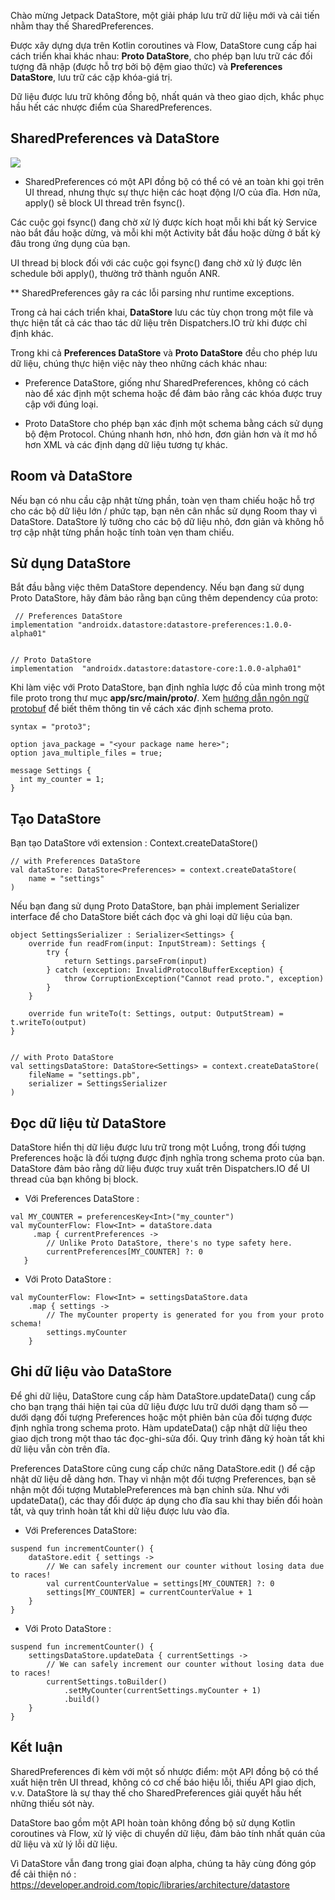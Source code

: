 Chào mừng Jetpack DataStore, một giải pháp lưu trữ dữ liệu mới và cải tiến nhằm thay thế SharedPreferences.

Được xây dựng dựa trên Kotlin coroutines và Flow, DataStore cung cấp hai cách triển khai khác nhau: **Proto DataStore**, cho phép bạn lưu trữ các đối tượng đã nhập (được hỗ trợ bởi bộ đệm giao thức) và **Preferences DataStore**, lưu trữ các cặp khóa-giá trị.

Dữ liệu được lưu trữ không đồng bộ, nhất quán và theo giao dịch, khắc phục hầu hết các nhược điểm của SharedPreferences.

## SharedPreferences và DataStore

![](https://images.viblo.asia/fc58319c-8ad9-4d7c-9eb0-16d8d99c2548.png)

* SharedPreferences có một API đồng bộ có thể có vẻ an toàn khi gọi trên UI thread, nhưng thực sự thực hiện các hoạt động I/O của đĩa. 
Hơn nữa, apply() sẽ block UI thread trên fsync().

Các cuộc gọi fsync() đang chờ xử lý được kích hoạt mỗi khi bất kỳ Service nào bắt đầu hoặc dừng, và mỗi khi một Activity bắt đầu hoặc dừng ở bất kỳ đâu trong ứng dụng của bạn.

UI thread bị block đối với các cuộc gọi fsync() đang chờ xử lý được lên schedule bởi apply(), thường trở thành nguồn ANR.

** SharedPreferences gây ra các lỗi parsing như runtime exceptions.

Trong cả hai cách triển khai, **DataStore** lưu các tùy chọn trong một file và thực hiện tất cả các thao tác dữ liệu trên Dispatchers.IO trừ khi được chỉ định khác.

Trong khi cả **Preferences DataStore** và **Proto DataStore** đều cho phép lưu dữ liệu, chúng thực hiện việc này theo những cách khác nhau:

- Preference DataStore, giống như SharedPreferences, không có cách nào để xác định một schema hoặc để đảm bảo rằng các khóa được truy cập với đúng loại.

- Proto DataStore cho phép bạn xác định một schema bằng cách sử dụng bộ đệm Protocol. 
Chúng nhanh hơn, nhỏ hơn, đơn giản hơn và ít mơ hồ hơn XML và các định dạng dữ liệu tương tự khác. 

## Room và DataStore

Nếu bạn có nhu cầu cập nhật từng phần, toàn vẹn tham chiếu hoặc hỗ trợ cho các bộ dữ liệu lớn / phức tạp, bạn nên cân nhắc sử dụng Room thay vì DataStore. 
DataStore lý tưởng cho các bộ dữ liệu nhỏ, đơn giản và không hỗ trợ cập nhật từng phần hoặc tính toàn vẹn tham chiếu.

## Sử dụng DataStore

Bắt đầu bằng việc thêm DataStore dependency.
Nếu bạn đang sử dụng Proto DataStore, hãy đảm bảo rằng bạn cũng thêm dependency của proto:
 
```
 // Preferences DataStore
implementation "androidx.datastore:datastore-preferences:1.0.0-alpha01"


// Proto DataStore
implementation  "androidx.datastore:datastore-core:1.0.0-alpha01"
```

Khi làm việc với Proto DataStore, bạn định nghĩa lược đồ của mình trong một file proto trong thư mục **app/src/main/proto/**. 
Xem [hướng dẫn ngôn ngữ protobuf](https://developers.google.com/protocol-buffers/docs/proto3) để biết thêm thông tin về cách xác định schema proto.

```
syntax = "proto3";

option java_package = "<your package name here>";
option java_multiple_files = true;

message Settings {
  int my_counter = 1;
}
```

## Tạo DataStore

Bạn tạo DataStore với extension :  Context.createDataStore()

```
// with Preferences DataStore
val dataStore: DataStore<Preferences> = context.createDataStore(
    name = "settings"
)
```

Nếu bạn đang sử dụng Proto DataStore, bạn phải implement Serializer interface để cho DataStore biết cách đọc và ghi loại dữ liệu của bạn.

```
object SettingsSerializer : Serializer<Settings> {
    override fun readFrom(input: InputStream): Settings {
        try {
            return Settings.parseFrom(input)
        } catch (exception: InvalidProtocolBufferException) {
            throw CorruptionException("Cannot read proto.", exception)
        }
    }

    override fun writeTo(t: Settings, output: OutputStream) = t.writeTo(output)
}


// with Proto DataStore
val settingsDataStore: DataStore<Settings> = context.createDataStore(
    fileName = "settings.pb",
    serializer = SettingsSerializer
)
```

## Đọc dữ liệu từ DataStore

DataStore hiển thị dữ liệu được lưu trữ trong một Luồng, trong đối tượng Preferences hoặc là đối tượng được định nghĩa trong schema proto của bạn. 
DataStore đảm bảo rằng dữ liệu được truy xuất trên Dispatchers.IO để UI thread của bạn không bị block.

- Với Preferences DataStore :

```
val MY_COUNTER = preferencesKey<Int>("my_counter")
val myCounterFlow: Flow<Int> = dataStore.data
     .map { currentPreferences ->
        // Unlike Proto DataStore, there's no type safety here.
        currentPreferences[MY_COUNTER] ?: 0   
   }
```

- Với Proto DataStore :

```
val myCounterFlow: Flow<Int> = settingsDataStore.data
    .map { settings ->
        // The myCounter property is generated for you from your proto schema!
        settings.myCounter 
    }
```

## Ghi dữ liệu vào DataStore

Để ghi dữ liệu, DataStore cung cấp hàm DataStore.updateData() cung cấp cho bạn trạng thái hiện tại của dữ liệu được lưu trữ dưới dạng tham số — dưới dạng đối tượng Preferences hoặc một phiên bản của đối tượng được định nghĩa trong schema proto. 
Hàm updateData() cập nhật dữ liệu theo giao dịch trong một thao tác đọc-ghi-sửa đổi. 
Quy trình đăng ký hoàn tất khi dữ liệu vẫn còn trên đĩa.

Preferences DataStore cũng cung cấp chức năng DataStore.edit () để cập nhật dữ liệu dễ dàng hơn. 
Thay vì nhận một đối tượng Preferences, bạn sẽ nhận một đối tượng MutablePreferences mà bạn chỉnh sửa. 
Như với updateData(), các thay đổi được áp dụng cho đĩa sau khi thay biến đổi hoàn tất, và quy trình hoàn tất khi dữ liệu được lưu vào đĩa.

- Với Preferences DataStore: 

```
suspend fun incrementCounter() {
    dataStore.edit { settings ->
        // We can safely increment our counter without losing data due to races!
        val currentCounterValue = settings[MY_COUNTER] ?: 0
        settings[MY_COUNTER] = currentCounterValue + 1
    }
}
```

- Với Proto DataStore :

```
suspend fun incrementCounter() {
    settingsDataStore.updateData { currentSettings ->
        // We can safely increment our counter without losing data due to races!
        currentSettings.toBuilder()
            .setMyCounter(currentSettings.myCounter + 1)
            .build()
    }
}
```

## Kết luận

SharedPreferences đi kèm với một số nhược điểm: một API đồng bộ có thể xuất hiện trên UI thread, không có cơ chế báo hiệu lỗi, thiếu API giao dịch, v.v. 
DataStore là sự thay thế cho SharedPreferences giải quyết hầu hết những thiếu sót này. 

DataStore bao gồm một API hoàn toàn không đồng bộ sử dụng Kotlin coroutines và Flow, xử lý việc di chuyển dữ liệu, đảm bảo tính nhất quán của dữ liệu và xử lý lỗi dữ liệu.

Vì DataStore vẫn đang trong giai đoạn alpha, chúng ta hãy cùng đóng góp để cải thiện nó : https://developer.android.com/topic/libraries/architecture/datastore